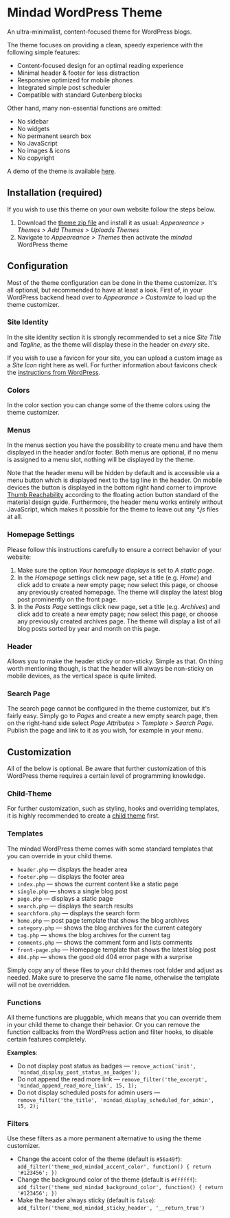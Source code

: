 # Mindad WordPress Theme
An ultra-minimalist, content-focused theme for WordPress blogs.

The theme focuses on providing a clean, speedy experience with the following simple features:
- Content-focused design for an optimal reading experience
- Minimal header & footer for less distraction
- Responsive optimized for mobile phones
- Integrated simple post scheduler
- Compatible with standard Gutenberg blocks

Other hand, many non-essential functions are omitted:
- No sidebar
- No widgets
- No permanent search box
- No JavaScript
- No images & icons
- No copyright

A demo of the theme is available [here](https://demo.mindad.ch/).

## Installation (required)
If you wish to use this theme on your own website follow the steps below.
1. Download the [theme zip file](https://mindad.ch/theme/download) and install it as usual:
 _Appeareance > Themes > Add Themes > Uploads Themes_
2. Navigate to _Appeareance > Themes_ then activate the _mindad_ WordPress theme

## Configuration
Most of the theme configuration can be done in the theme customizer. It's all optional, but recommended to have at least a look. First of, in your WordPress backend head over to _Appearance > Customize_ to load up the theme customizer.

### Site Identity
In the site identity section it is strongly recommended to set a nice _Site Title_ and _Tagline_, as the theme will display these in the header on *every* site.

If you wish to use a favicon for your site, you can upload a custom image as a _Site Icon_ right here as well. For further information about favicons check the [instructions from WordPress](https://codex.wordpress.org/Creating_a_Favicon).

### Colors
In the color section you can change some of the theme colors using the theme customizer.

### Menus
In the menus section you have the possibility to create menu and have them displayed in the header and/or footer. Both menus are optional, if no menu is assigned to a menu slot, nothing will be displayed by the theme.

Note that the header menu will be hidden by default and is accessible via a menu button which is displayed next to the tag line in the header. On mobile devices the button is displayed in the bottom right hand corner to improve [Thumb Reachability](http://uxmovement.com/mobile/why-mobile-menus-belong-at-the-bottom-of-the-screen/) according to the floating action button standard of the material design guide. Furthermore, the header menu works entirely without JavaScript, which makes it possible for the theme to leave out any _*.js_ files at all.

### Homepage Settings
Please follow this instructions carefully to ensure a correct behavior of your website:

1. Make sure the option _Your homepage displays_ is set to _A static page_.
2. In the _Homepage_ settings click new page, set a title (e.g. _Home_) and click add to create a new empty page; now select this page, or choose any previously created homepage. The theme will display the latest blog post prominently on the front page.
3. In the _Posts Page_ settings click new page, set a title (e.g. _Archives_) and click add to create a new empty page; now select this page, or choose any previously created archives page. The theme will display a list of all blog posts sorted by year and month on this page.

### Header
Allows you to make the header sticky or non-sticky. Simple as that. On thing worth mentioning though, is that the header will always be non-sticky on mobile devices, as the vertical space is quite limited.

### Search Page
The search page cannot be configured in the theme customizer, but it's fairly easy. Simply go to _Pages_ and create a new empty search page, then on the right-hand side select _Page Attributes > Template > Search Page_. Publish the page and link to it as you wish, for example in your menu.

## Customization
All of the below is optional. Be aware that further customization of this WordPress theme requires a certain level of programming knowledge.

### Child-Theme
For further customization, such as styling, hooks and overriding templates, it is highly recommended to create a [child theme](https://codex.wordpress.org/Child_Themes) first.

### Templates
The mindad WordPress theme comes with some standard templates that you can override in your child theme.

- `header.php` — displays the header area
- `footer.php` — displays the footer area
- `index.php` — shows the current content like a static page
- `single.php` — shows a single blog post
- `page.php` — displays a static page
- `search.php` — displays the search results
- `searchform.php` — displays the search form
- `home.php` — post page template that shows the blog archives
- `category.php` — shows the blog archives for the current category
- `tag.php` — shows the blog archives for the current tag
- `comments.php` — shows the comment form and lists comments
- `front-page.php` — Homepage template that shows the latest blog post
- `404.php` — shows the good old 404 error page with a surprise

Simply copy any of these files to your child themes root folder and adjust as needed. Make sure to preserve the same file name, otherwise the template will not be overridden.

### Functions
All theme functions are pluggable, which means that you can override them in your child theme to change their behavior. Or you can remove the function callbacks from the WordPress action and filter hooks, to disable certain features completely.

**Examples**:
- Do not display post status as badges — `remove_action('init', 'mindad_display_post_status_as_badges');`
- Do not append the read more link — `remove_filter('the_excerpt', 'mindad_append_read_more_link', 15, 1);`
- Do not display scheduled posts for admin users — `remove_filter('the_title', 'mindad_display_scheduled_for_admin', 15, 2);`

### Filters
Use these filters as a more permanent alternative to using the theme customizer.

- Change the accent color of the theme (default is `#56a49f`):
  `add_filter('theme_mod_mindad_accent_color', function() { return '#123456'; })`
- Change the background color of the theme (default is `#ffffff`):
  `add_filter('theme_mod_mindad_background_color', function() { return '#123456'; })`
- Make the header always sticky (default is `false`):
  `add_filter('theme_mod_mindad_sticky_header', '__return_true')`